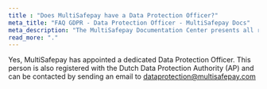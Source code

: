 ```yaml
---
title : "Does MultiSafepay have a Data Protection Officer?"
meta_title: "FAQ GDPR - Data Protection Officer - MultiSafepay Docs"
meta_description: "The MultiSafepay Documentation Center presents all relevant information about our Plugins and API. You can also find support pages for Payment Methods, Tools and General Questions as well as the contact details of our Support and Integration Teams."
read_more: "."
---
```


Yes, MultiSafepay has appointed a dedicated Data Protection Officer. This person is also registered with the Dutch Data Protection Authority (AP) and can be contacted by sending an email to <dataprotection@multisafepay.com>
